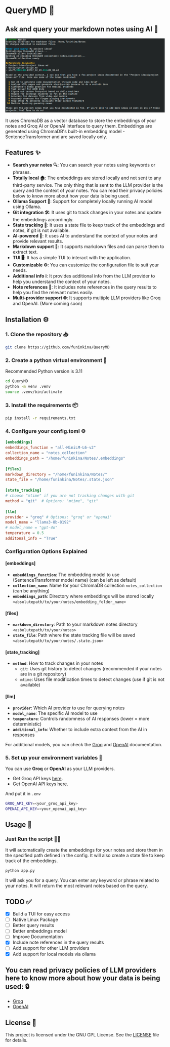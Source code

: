 # QueryMD 📝
## Ask and query your markdown notes using AI 🤖

![Screenshot](Screenshot.png)

It uses ChromaDB as a vector database to store the embeddings of your notes and Groq AI or OpenAI interface to query them. Embeddings are generated using ChromaDB's built-in embedding model - SentenceTransformer and are saved locally only.

## Features ✨
- **Search your notes 🔍**: You can search your notes using keywords or phrases.
- **Totally local 🏠**: The embeddings are stored locally and not sent to any third-party service. The only thing that is sent to the LLM provider is the query and the context of your notes. You can read their privacy policies below to know more about how your data is being used.
- **Ollama Support 🦙**: Support for completely locally running AI model using Ollama.
- **Git integration 🛠️**: It uses git to track changes in your notes and update the embeddings accordingly.
- **State tracking 📂**: It uses a state file to keep track of the embeddings and notes, if git is not available.
- **AI-powered 🤖**: It uses AI to understand the context of your notes and provide relevant results.
- **Markdown support 📝**: It supports markdown files and can parse them to extract text.
- **TUI 🖥️**: It has a simple TUI to interact with the application.
- **Customizable ⚙️**: You can customize the configuration file to suit your needs.
- **Additional info ℹ️**: It provides additional info from the LLM provider to help you understand the context of your notes.
- **Note references 📌**: It includes note references in the query results to help you find the relevant notes easily.
- **Multi-provider support 🌐**: It supports multiple LLM providers like Groq and OpenAI. (More coming soon)

## Installation ⚙️
### 1. Clone the repository 📥
```bash
git clone https://github.com/funinkina/QueryMD
```
### 2. Create a python virtual environment 🐍
Recommended Python version is 3.11
```bash
cd QueryMD
python -m venv .venv
source .venv/bin/activate
```
### 3. Install the requirements 📦
```bash
pip install -r requirements.txt
```
### 4. Configure your config.toml ⚙️
```toml
[embeddings]
embeddings_function = "all-MiniLM-L6-v2"
collection_name = "notes_collection"
embeddings_path = "/home/funinkina/Notes/.embeddings"

[files]
markdown_directory = "/home/funinkina/Notes/"
state_file = "/home/funinkina/Notes/.state.json"

[state_tracking]
# choose "mtime" if you are not tracking changes with git
method = "git"  # Options: "mtime", "git"

[llm]
provider = "groq" # Options: "groq" or "openai"
model_name = "llama3-8b-8192"
# model_name = "gpt-4o"
temperature = 0.5
additonal_info = "True"
```

### Configuration Options Explained

#### [embeddings]
- **`embeddings_function`**: The embedding model to use (SentenceTransformer model name) (can be left as default)
- **`collection_name`**: Name for your ChromaDB collection `notes_collection` (can be anything)
- **`embeddings_path`**: Directory where embeddings will be stored locally `<absolutepath/to/your/notes/embedding_folder_name>`

#### [files]
- **`markdown_directory`**: Path to your markdown notes directory `<asbolutepath/to/your/notes>`
- **`state_file`**: Path where the state tracking file will be saved `<absolutepath/to/your/notes/.state.json>` 

#### [state_tracking]
- **`method`**: How to track changes in your notes
  - `git`: Uses git history to detect changes (recommended if your notes are in a git repository)
  - `mtime`: Uses file modification times to detect changes (use if git is not available)

#### [llm]
- **`provider`**: Which AI provider to use for querying notes
- **`model_name`**: The specific AI model to use
- **`temperature`**: Controls randomness of AI responses (lower = more deterministic)
- **`additional_info`**: Whether to include extra context from the AI in responses

For additional models, you can check the [Groq](https://console.groq.com/keys) and [OpenAI](https://platform.openai.com/docs/models) documentation.

### 5. Set up your environment variables 🔑
You can use **Groq** or **OpenAI** as your LLM providers.
- Get Groq API keys [here](https://console.groq.com/keys).
- Get OpenAI API keys [here](https://platform.openai.com/account/api-keys).

And put it in `.env`

```bash
GROQ_API_KEY=<your_groq_api_key>
OPENAI_API_KEY=<your_openai_api_key>
```

## Usage 🚀
### Just Run the script 🏃‍♂️
It will automatically create the embeddings for your notes and store them in the specified path defined in the config. It will also create a state file to keep track of the embeddings.
```bash
python app.py
```
It will ask you for a query. You can enter any keyword or phrase related to your notes. It will return the most relevant notes based on the query.

## TODO ✅
- [x] Build a TUI for easy access
- [ ] Native Linux Package
- [ ] Better query results
- [ ] Better embeddings model
- [ ] Improve Documentation
- [x] Include note references in the query results
- [ ] Add support for other LLM providers
- [x] Add support for local models via ollama

## You can read privacy policies of LLM providers here to know more about how your data is being used: 🔒
- [Groq](https://groq.com/privacy-policy/)
- [OpenAI](https://platform.openai.com/docs/guides/your-data)
  
## License 📜
This project is licensed under the GNU GPL License. See the [LICENSE](LICENSE) file for details.